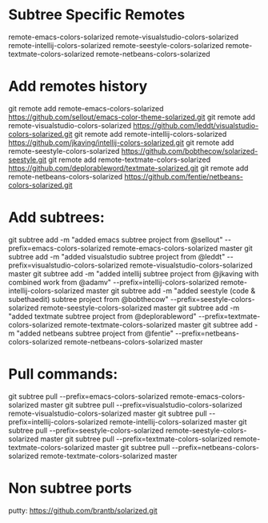 Subtree Specific Remotes
========================

remote-emacs-colors-solarized
remote-visualstudio-colors-solarized
remote-intellij-colors-solarized
remote-seestyle-colors-solarized
remote-textmate-colors-solarized
remote-netbeans-colors-solarized

Add remotes history
===================
git remote add remote-emacs-colors-solarized https://github.com/sellout/emacs-color-theme-solarized.git
git remote add remote-visualstudio-colors-solarized https://github.com/leddt/visualstudio-colors-solarized.git
git remote add remote-intellij-colors-solarized https://github.com/jkaving/intellij-colors-solarized.git
git remote add remote-seestyle-colors-solarized https://github.com/bobthecow/solarized-seestyle.git
git remote add remote-textmate-colors-solarized https://github.com/deplorableword/textmate-solarized.git
git remote add remote-netbeans-colors-solarized https://github.com/fentie/netbeans-colors-solarized.git

Add subtrees:
============
git subtree add -m "added emacs subtree project from @sellout" --prefix=emacs-colors-solarized remote-emacs-colors-solarized master
git subtree add -m "added visualstudio subtree project from @leddt" --prefix=visualstudio-colors-solarized remote-visualstudio-colors-solarized master
git subtree add -m "added intellij subtree project from @jkaving with combined work from @adamv" --prefix=intellij-colors-solarized remote-intellij-colors-solarized master
git subtree add -m "added seestyle (code & subethaedit) subtree project from @bobthecow" --prefix=seestyle-colors-solarized remote-seestyle-colors-solarized master
git subtree add -m "added textmate subtree project from @deplorableword" --prefix=textmate-colors-solarized remote-textmate-colors-solarized master
git subtree add -m "added netbeans subtree project from @fentie" --prefix=netbeans-colors-solarized remote-netbeans-colors-solarized master

Pull commands:
==============
git subtree pull --prefix=emacs-colors-solarized remote-emacs-colors-solarized master
git subtree pull --prefix=visualstudio-colors-solarized remote-visualstudio-colors-solarized master
git subtree pull --prefix=intellij-colors-solarized remote-intellij-colors-solarized master
git subtree pull --prefix=seestyle-colors-solarized remote-seestyle-colors-solarized master
git subtree pull --prefix=textmate-colors-solarized remote-textmate-colors-solarized master
git subtree pull --prefix=netbeans-colors-solarized remote-textmate-colors-solarized master

Non subtree ports
=================
putty: https://github.com/brantb/solarized.git
